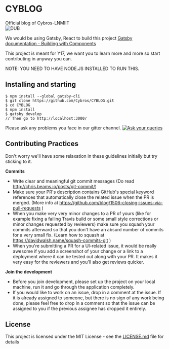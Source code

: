 # CYBLOG
Official blog of Cybros-LNMIIT<br>
![DUB](https://img.shields.io/dub/l/vibe-d.svg?style=flat) 

We would be using Gatsby, React to build this project [Gatsby documentation - Building with Components](https://www.gatsbyjs.org/docs/building-with-components/)

This project is meant for Y17, we want you to learn more and more so start contributing in anyway you can.

NOTE: YOU NEED TO HAVE NODE.JS INSTALLED TO RUN THIS.

## Installing and starting
```
$ npm install --global gatsby-cli
$ git clone https://github.com/Cybros/CYBLOG.git
$ cd CYBLOG
$ npm install
$ gatsby develop
// Then go to http://localhost:3000/ 
```
Please ask any problems you face in our gitter channel.
[![Ask your queries](https://img.shields.io/badge/gitter-join%20chat%20%E2%86%92-brightgreen.svg)](https://gitter.im/LNMIIT-Computer-Club/cybrosX)

## Contributing Practices

Don't worry we'll have some relaxation in these guidelines initially but try sticking to it.

**Commits**

* Write clear and meaningful git commit messages (Do read http://chris.beams.io/posts/git-commit/)
* Make sure your PR's description contains GitHub's special keyword references that automatically close the related issue when the PR is merged. (More info at https://github.com/blog/1506-closing-issues-via-pull-requests )
* When you make very very minor changes to a PR of yours (like for example fixing a failing Travis build or some small style corrections or minor changes requested by reviewers) make sure you squash your commits afterward so that you don't have an absurd number of commits for a very small fix. (Learn how to squash at https://davidwalsh.name/squash-commits-git )
* When you're submitting a PR for a UI-related issue, it would be really awesome if you add a screenshot of your change or a link to a deployment where it can be tested out along with your PR. It makes it very easy for the reviewers and you'll also get reviews quicker.


**Join the development**

* Before you join development, please set up the project on your local machine, run it and go through the application completely.
* If you would like to work on an issue, drop in a comment at the issue. If it is already assigned to someone, but there is no sign of any work being done, please feel free to drop in a comment so that the issue can be assigned to you if the previous assignee has dropped it entirely.


## License

This project is licensed under the MIT License - see the [LICENSE.md](LICENSE.md) file for details
